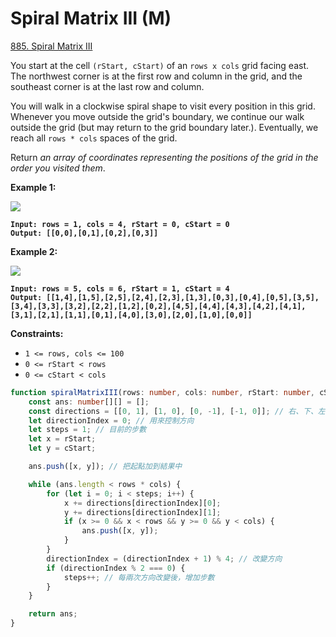 # Spiral Matrix III (M)

[885. Spiral Matrix III](https://leetcode.com/problems/spiral-matrix-iii/)



You start at the cell `(rStart, cStart)` of an `rows x cols` grid facing east. The northwest corner is at the first row and column in the grid, and the southeast corner is at the last row and column.

You will walk in a clockwise spiral shape to visit every position in this grid. Whenever you move outside the grid's boundary, we continue our walk outside the grid (but may return to the grid boundary later.). Eventually, we reach all `rows * cols` spaces of the grid.

Return _an array of coordinates representing the positions of the grid in the order you visited them_.

&#x20;

**Example 1:**

![](https://s3-lc-upload.s3.amazonaws.com/uploads/2018/08/24/example\_1.png)

<pre><code><strong>Input: rows = 1, cols = 4, rStart = 0, cStart = 0
</strong><strong>Output: [[0,0],[0,1],[0,2],[0,3]]
</strong></code></pre>

**Example 2:**

![](https://s3-lc-upload.s3.amazonaws.com/uploads/2018/08/24/example\_2.png)

<pre><code><strong>Input: rows = 5, cols = 6, rStart = 1, cStart = 4
</strong><strong>Output: [[1,4],[1,5],[2,5],[2,4],[2,3],[1,3],[0,3],[0,4],[0,5],[3,5],[3,4],[3,3],[3,2],[2,2],[1,2],[0,2],[4,5],[4,4],[4,3],[4,2],[4,1],[3,1],[2,1],[1,1],[0,1],[4,0],[3,0],[2,0],[1,0],[0,0]]
</strong></code></pre>

&#x20;

**Constraints:**

* `1 <= rows, cols <= 100`
* `0 <= rStart < rows`
* `0 <= cStart < cols`



```typescript
function spiralMatrixIII(rows: number, cols: number, rStart: number, cStart: number): number[][] {
    const ans: number[][] = [];
    const directions = [[0, 1], [1, 0], [0, -1], [-1, 0]]; // 右、下、左、上
    let directionIndex = 0; // 用來控制方向
    let steps = 1; // 目前的步數
    let x = rStart;
    let y = cStart;

    ans.push([x, y]); // 把起點加到結果中

    while (ans.length < rows * cols) {
        for (let i = 0; i < steps; i++) {
            x += directions[directionIndex][0];
            y += directions[directionIndex][1];
            if (x >= 0 && x < rows && y >= 0 && y < cols) {
                ans.push([x, y]);
            }
        }
        directionIndex = (directionIndex + 1) % 4; // 改變方向
        if (directionIndex % 2 === 0) {
            steps++; // 每兩次方向改變後，增加步數
        }
    }

    return ans;
}
```
